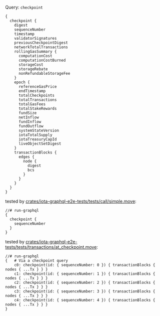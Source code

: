 Query: `checkpoint`

```
{
  checkpoint {
    digest
    sequenceNumber
    timestamp
    validatorSignatures
    previousCheckpointDigest
    networkTotalTransactions
    rollingGasSummary {
      computationCost
      computationCostBurned
      storageCost
      storageRebate
      nonRefundableStorageFee
    }
    epoch {
      referenceGasPrice
      endTimestamp
      totalCheckpoints
      totalTransactions
      totalGasFees
      totalStakeRewards
      fundSize
      netInflow
      fundInflow
      fundOutflow
      systemStateVersion
      iotaTotalSupply
      iotaTreasuryCapId
      liveObjectSetDigest
    }
    transactionBlocks {
      edges {
        node {
          digest
          bcs
        }
      }
    }
  }
}
```

tested by [crates/iota-graphql-e2e-tests/tests/call/simple.move](../../../iota-graphql-e2e-tests/tests/call/simple.move):

```
//# run-graphql
{
  checkpoint {
    sequenceNumber
  }
}
```

tested by [crates/iota-graphql-e2e-tests/tests/transactions/at_checkpoint.move](../../../iota-graphql-e2e-tests/tests/transactions/at_checkpoint.move):

```
//# run-graphql
{   # Via a checkpoint query
    c0: checkpoint(id: { sequenceNumber: 0 }) { transactionBlocks { nodes { ...Tx } } }
    c1: checkpoint(id: { sequenceNumber: 1 }) { transactionBlocks { nodes { ...Tx } } }
    c2: checkpoint(id: { sequenceNumber: 2 }) { transactionBlocks { nodes { ...Tx } } }
    c3: checkpoint(id: { sequenceNumber: 3 }) { transactionBlocks { nodes { ...Tx } } }
    c4: checkpoint(id: { sequenceNumber: 4 }) { transactionBlocks { nodes { ...Tx } } }
}
```

